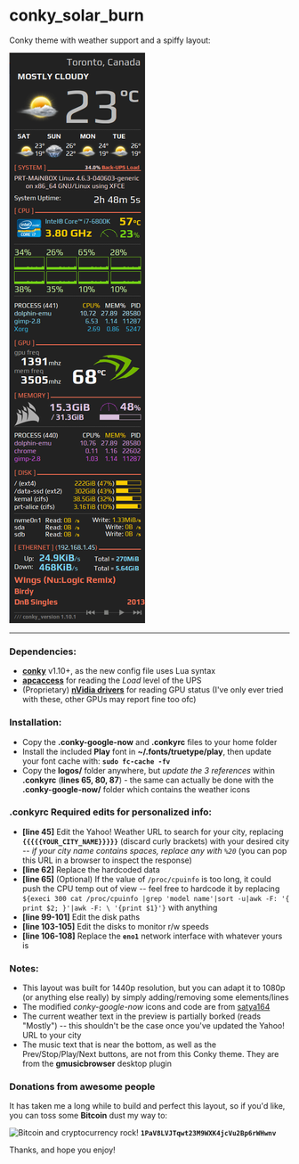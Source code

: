 # conky_solar_burn
Conky theme with weather support and a spiffy layout:

![Screenie](solar-burn-conky-screenie.png)

---

### Dependencies:

- **[conky](https://github.com/brndnmtthws/conky)**  v1.10+, as the new config file uses Lua syntax
- **[apcaccess](http://linux.die.net/man/8/apcaccess)** for reading the *Load* level of the UPS
- (Proprietary) **[nVidia drivers](https://launchpad.net/~graphics-drivers/+archive/ubuntu/ppa)** for reading GPU status (I've only ever tried with these, other GPUs may report fine too ofc)

### Installation:

- Copy the **.conky-google-now** and **.conkyrc** files to your home folder
- Install the included **Play** font in **~/.fonts/truetype/play**, then update your font cache with: **```sudo fc-cache -fv```**
- Copy the **logos/** folder anywhere, but *update the 3 references* within **.conkyrc** (**lines 65, 80, 87**) - the same can actually be done with the **.conky-google-now/** folder which contains the weather icons

### .conkyrc Required edits for personalized info:

- **[line 45]** Edit the Yahoo! Weather URL to search for your city, replacing **```{{{{{YOUR_CITY_NAME}}}}}```** (discard curly brackets) with your desired city -- *if your city name contains spaces, replace any with ```%20```* (you can pop this URL in a browser to inspect the response)
- **[line 62]** Replace the hardcoded data
- **[line 65]** (Optional) If the value of ```/proc/cpuinfo``` is too long, it could push the CPU temp out of view -- feel free to hardcode it by replacing ```${execi 300 cat /proc/cpuinfo |grep 'model name'|sort -u|awk -F: '{ print $2; }'|awk -F: \ '{print $1}'}``` with anything
- **[line 99-101]** Edit the disk paths
- **[line 103-105]** Edit the disks to monitor r/w speeds
- **[line 106-108]** Replace the **```eno1```** network interface with whatever yours is

### Notes:

- This layout was built for 1440p resolution, but you can adapt it to 1080p (or anything else really) by simply adding/removing some elements/lines
- The modified *conky-google-now* icons and code are from [satya164](http://satya164.deviantart.com/art/Conky-Google-Now-366545753)
- The current weather text in the preview is partially borked (reads "Mostly") -- this shouldn't be the case once you've updated the Yahoo! URL to your city
- The music text that is near the bottom, as well as the Prev/Stop/Play/Next buttons, are not from this Conky theme. They are from the **gmusicbrowser** desktop plugin

### Donations from awesome people

It has taken me a long while to build and perfect this layout, so if you'd like, you can toss some **Bitcoin** dust my way to:

![Bitcoin and cryptocurrency rock!](icon-btc.png) **```1PaV8LVJTqwt23M9WXK4jcVu2Bp6rWHwnv```**

Thanks, and hope you enjoy!
